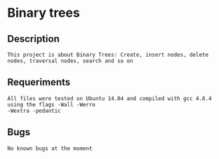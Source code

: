 # Binary trees
## Description
    This project is about Binary Trees: Create, insert nodes, delete nodes, traversal nodes, search and so on
## Requeriments
    All files were tested on Ubuntu 14.04 and compiled with gcc 4.8.4 using the flags -Wall -Werro 
    -Wextra -pedantic
## Bugs
    No known bugs at the moment
